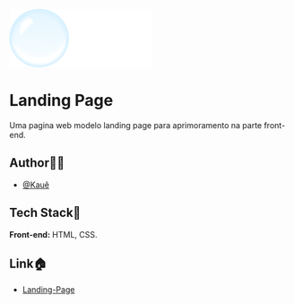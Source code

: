 ![Logo](./images/logo.png)
# Landing Page


Uma pagina web modelo landing page para aprimoramento na parte front-end.


## Author🙋‍♂️
- [@Kauê](https://github.com/KaueLoviz)

 
## Tech Stack📝
**Front-end:** HTML, CSS.


## Link🏠
- [Landing-Page](https://kaueloviz.github.io/Home-Landing-Page/) 
